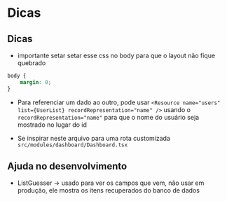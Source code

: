 # Dicas

## Dicas

* importante setar setar esse css no body para que o layout não fique quebrado

```css
body {
    margin: 0;
}
```

* Para referenciar um dado ao outro, pode usar  `<Resource name="users" list={UserList} recordRepresentation="name" />` usando o `recordRepresentation="name"` para que o nome do usuário seja mostrado no lugar do id

* Se inspirar neste arquivo para uma rota customizada `src/modules/dashboard/Dashboard.tsx`

## Ajuda no desenvolvimento

* ListGuesser -> usado para ver os campos que vem, não usar em produção, ele mostra os itens recuperados do banco de dados
